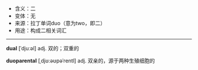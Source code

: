 - <span class="definition">含义：二</span>
- <span class="definition">变体：无</span>
- <span class="definition">来源：拉丁单词duo（意为two，即二）</span>
- <span class="definition">用途：构成二相关词汇</span>

---

<span class="vocabulary">**dual**</span> [ˈdjuːəl] adj. 双的；双重的

<span class="vocabulary">**duoparental**</span> [ˌdjʊ:əʊpəˈrentl] adj. 双亲的，源于两种生殖细胞的

